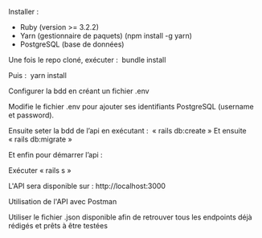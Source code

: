 Installer : 

* Ruby (version >= 3.2.2)
* Yarn (gestionnaire de paquets) (npm install -g yarn)
* PostgreSQL (base de données)


Une fois le repo cloné, exécuter :
 bundle install

Puis : 
 yarn install

Configurer la bdd en créant un fichier .env

Modifie le fichier .env pour ajouter ses identifiants PostgreSQL (username et password).

Ensuite seter la bdd de l’api en exécutant : 
 « rails db:create » 
Et ensuite « rails db:migrate »


Et enfin pour démarrer l’api : 

Exécuter « rails s »

L'API sera disponible sur : http://localhost:3000

Utilisation de l'API avec Postman

Utiliser le fichier .json disponible afin de retrouver tous les endpoints déjà rédigés et prêts à être testées 


